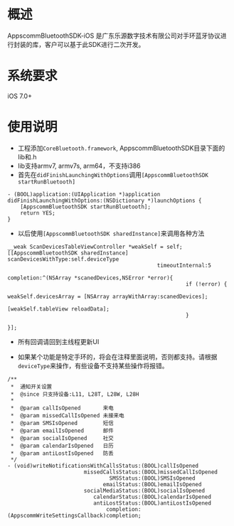 # 概述
AppscommBluetoothSDK-iOS 是广东乐源数字技术有限公司对手环蓝牙协议进行封装的库，客户可以基于此SDK进行二次开发。

# 系统要求
iOS 7.0+

# 使用说明
- 工程添加`CoreBluetooth.framework`, AppscommBluetoothSDK目录下面的lib和.h
- lib支持armv7, armv7s, arm64，不支持i386
- 首先在`didFinishLaunchingWithOptions`调用`[AppscommBluetoothSDK startRunBluetooth]`

```
- (BOOL)application:(UIApplication *)application didFinishLaunchingWithOptions:(NSDictionary *)launchOptions {
    [AppscommBluetoothSDK startRunBluetooth];
    return YES;
}
```

- 以后使用`[AppscommBluetoothSDK sharedInstance]`来调用各种方法

```
__weak ScanDevicesTableViewController *weakSelf = self;
[[AppscommBluetoothSDK sharedInstance] scanDevicesWithType:self.deviceType
                                               timeoutInternal:5
                                                    completion:^(NSArray *scanedDevices,NSError *error){
                                                        if (!error) {
                                                            weakSelf.devicesArray = [NSArray arrayWithArray:scanedDevices];
                                                            [weakSelf.tableView reloadData];
                                                        }

}];

```

- 所有回调请回到主线程更新UI

- 如果某个功能是特定手环的，将会在注释里面说明，否则都支持。请根据`deviceType`来操作，有些设备不支持某些操作将报错。

```
/**
 *  通知开关设置
 *  @since 只支持设备:L11, L28T, L28W, L28H
 *
 *  @param callIsOpened       来电
 *  @param missedCallIsOpened 未接来电
 *  @param SMSIsOpened        短信
 *  @param emailIsOpened      邮件
 *  @param socialIsOpened     社交
 *  @param calendarIsOpened   日历
 *  @param antiLostIsOpened   防丢
 */
- (void)writeNotificationsWithCallsStatus:(BOOL)callIsOpened
                        missedCallsStatus:(BOOL)missedCallIsOpened
                                SMSStatus:(BOOL)SMSIsOpened
                              emailStatus:(BOOL)emailIsOpened
                        socialMediaStatus:(BOOL)socialIsOpened
                           calendarStatus:(BOOL)calendarIsOpened
                           antiLostStatus:(BOOL)antiLostIsOpened
                               completion:(AppscommWriteSettingsCallback)completion;
```


